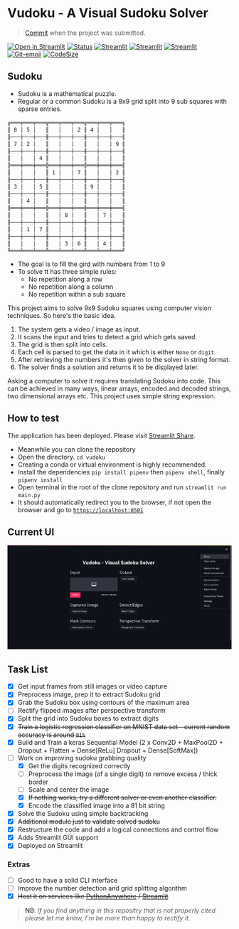 # Vudoku - A Visual Sudoku Solver

> [Commit](https://github.com/joe733/vudoku/tree/0b9f38e86119c4031e7668375236a37aaadde22d) when the project was submitted.

[![Open in Streamlit](https://static.streamlit.io/badges/streamlit_badge_black_white.svg)](https://share.streamlit.io/joe733/vudoku/main/src/main.py)
[![Status](https://img.shields.io/badge/Project%20Completed-95%25-brightgreen)](https://github.com/joe733/vudoku)
[![Streamlit](https://img.shields.io/badge/Streamlit-0.82.0-blue)](https://github.com/streamlit/streamlit/)
[![Streamlit](https://img.shields.io/badge/Keras-2.4.3-blue)](https://github.com/opencv/opencv-python)
[![Streamlit](https://img.shields.io/badge/PythonOpenCV-4.5.2-blue)](https://github.com/opencv/opencv-python)
[![Git-emoji](https://img.shields.io/badge/Gitmoji-%20😎-FFDD67.svg)](https://gitmoji.dev)
[![CodeSize](https://img.shields.io/github/languages/code-size/joe733/vudoku?color=red&label=Code%20Size)](https://github.com/joe733/vudoku)

## Sudoku

- Sudoku is a mathematical puzzle.
- Regular or a common Sudoku is a 9x9 grid split into 9 sub squares with sparse entries.

```text
╔═══╤═══╤═══╦═══╤═══╤═══╦═══╤═══╤═══╗
║ 8 │ 5 │   ║   │   │ 2 ║ 4 │   │   ║
╟───┼───┼───╫───┼───┼───╫───┼───┼───╢
║ 7 │ 2 │   ║   │   │   ║   │   │ 9 ║
╟───┼───┼───╫───┼───┼───╫───┼───┼───╢
║   │   │ 4 ║   │   │   ║   │   │   ║
╠═══╪═══╪═══╬═══╪═══╪═══╬═══╪═══╪═══╣
║   │   │   ║ 1 │   │ 7 ║   │   │ 2 ║
╟───┼───┼───╫───┼───┼───╫───┼───┼───╢
║ 3 │   │ 5 ║   │   │   ║ 9 │   │   ║
╟───┼───┼───╫───┼───┼───╫───┼───┼───╢
║   │ 4 │   ║   │   │   ║   │   │   ║
╠═══╪═══╪═══╬═══╪═══╪═══╬═══╪═══╪═══╣
║   │   │   ║   │ 8 │   ║   │ 7 │   ║
╟───┼───┼───╫───┼───┼───╫───┼───┼───╢
║   │ 1 │ 7 ║   │   │   ║   │   │   ║
╟───┼───┼───╫───┼───┼───╫───┼───┼───╢
║   │   │   ║   │ 3 │ 6 ║   │ 4 │   ║
╚═══╧═══╧═══╩═══╧═══╧═══╩═══╧═══╧═══╝
```

- The goal is to fill the gird with numbers from 1 to 9
- To solve tt has three simple rules:
  - No repetition along a row
  - No repetition along a column
  - No repetition within a sub square

This project aims to solve 9x9 Sudoku squares using computer vision techniques. So here's the basic idea.

1. The system gets a video / image as input.
2. It scans the input and tries to detect a grid which gets saved.
3. The grid is then split into cells.
4. Each cell is parsed to get the data in it which is either `None` or `digit`.
5. After retrieving the numbers it's then given to the solver in string format.
6. The solver finds a solution and returns it to be displayed later.

Asking a computer to solve it requires translating Sudoku into code. This can be achieved in many ways, linear arrays, encoded and decoded strings, two dimensional arrays etc. This project uses simple string expression.

## How to test

The application has been deployed. Please visit [Streamlit Share](https://share.streamlit.io/joe733/vudoku/main/src/main.py).

- Meanwhile you can clone the repository
- Open the directory. `cd vudoku`
- Creating a conda or virtual environment is highly recommended.
- Install the dependencies `pip install pipenv` then `pipenv shell`, finally `pipenv install`
- Open terminal in the root of the clone repository and run `streamlit run main.py`
- It should automatically redirect you to the browser, if not open the browser and go to [`https://localhost:8501`](http://localhost:8501/)

## Current UI

![InitialUI](src/assets/images/screens/initial_ui.png)

## Task List

- [X] Get input frames from still images or video capture
- [X] Preprocess image, prep it to extract Sudoku grid
- [X] Grab the Sudoku box using contours of the maximum area
- [ ] Rectify flipped images after perspective transform
- [X] Split the grid into Sudoku boxes to extract digits
- [X] ~~Train a logistic regression classifier on MNIST data set - current random accuracy is around `91%`~~
- [X] Build and Train a keras Sequential Model (2 x Conv2D + MaxPool2D + Dropout + Flatten + Dense[ReLu] Dropout + Dense[SoftMax])
- [ ] Work on improving sudoku grabbing quality
  - [X] Get the digits recognized correctly
  - [ ] Preprocess the image (of a single digit) to remove excess / thick border
  - [ ] Scale and center the image
  - [X] ~~If nothing works, try a different solver or even another classifier.~~
  - [X] Encode the classified image into a 81 bit string
- [X] Solve the Sudoku using simple backtracking
- [X] ~~Additional module just to validate solved sudoku~~
- [X] Restructure the code and add a logical connections and control flow
- [X] Adds Streamlit GUI support
- [X] Deployed on Streamlit

### Extras

- [ ] Good to have a solid CLI interface
- [ ] Improve the number detection and grid splitting algorithm
- [X] ~~Host it on services like [PythonAnywhere](https://www.pythonanywhere.com/) / [Streamlit](https://streamlit.io/)~~

> **NB**: *If you find anything in this repositry that is not properly cited please let me know, I'm be more than happy to rectify it.*
